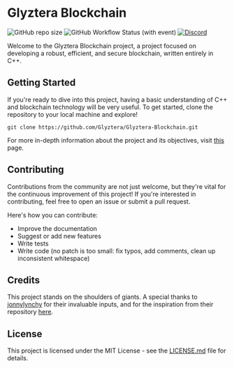 # Glyztera Blockchain
![GitHub repo size](https://img.shields.io/github/repo-size/Glyztera/blockchain?style=for-the-badge)
![GitHub Workflow Status (with event)](https://img.shields.io/github/actions/workflow/status/Glyztera/blockchain/c-cpp.yml?style=for-the-badge&label=CMake%20Build)
[![Discord](https://img.shields.io/discord/1137194451756912700?style=for-the-badge)](https://discord.gg/PHymDZgUgJ)


Welcome to the Glyztera Blockchain project, a project focused on developing a robust, efficient, and secure blockchain, written entirely in C++.

## Getting Started

If you're ready to dive into this project, having a basic understanding of C++ and blockchain technology will be very useful. To get started, clone the repository to your local machine and explore!

```
git clone https://github.com/Glyztera/Glyztera-Blockchain.git
```

For more in-depth information about the project and its objectives, visit [this](https://github.com/Glyztera) page.

## Contributing

Contributions from the community are not just welcome, but they're vital for the continuous improvement of this project! If you're interested in contributing, feel free to open an issue or submit a pull request.

Here's how you can contribute:

- Improve the documentation
- Suggest or add new features
- Write tests
- Write code (no patch is too small: fix typos, add comments, clean up inconsistent whitespace)

## Credits

This project stands on the shoulders of giants. A special thanks to [jonnylynchy](https://github.com/jonnylynchy) for their invaluable inputs, and for the inspiration from their repository [here](https://github.com/jonnylynchy/Blockchain-C-Plus-Plus-Example).

## License

This project is licensed under the MIT License - see the [LICENSE.md](LICENSE.md) file for details.

